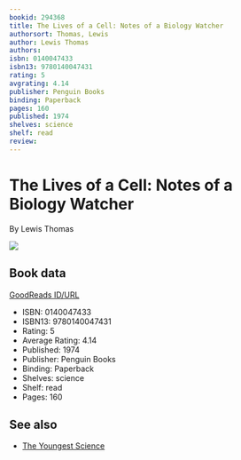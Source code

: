 ```yaml
---
bookid: 294368
title: The Lives of a Cell: Notes of a Biology Watcher
authorsort: Thomas, Lewis
author: Lewis Thomas
authors: 
isbn: 0140047433
isbn13: 9780140047431
rating: 5
avgrating: 4.14
publisher: Penguin Books
binding: Paperback
pages: 160
published: 1974
shelves: science
shelf: read
review: 
---
```


# The Lives of a Cell: Notes of a Biology Watcher

By Lewis Thomas

![](../../1348684638l/294368.jpg)

## Book data

[GoodReads ID/URL](https://www.goodreads.com/book/show/294368)

- ISBN: 0140047433
- ISBN13: 9780140047431
- Rating: 5
- Average Rating: 4.14
- Published: 1974
- Publisher: Penguin Books
- Binding: Paperback
- Shelves: science
- Shelf: read
- Pages: 160


## See also

- [The Youngest Science](The_Youngest_Science.md)
